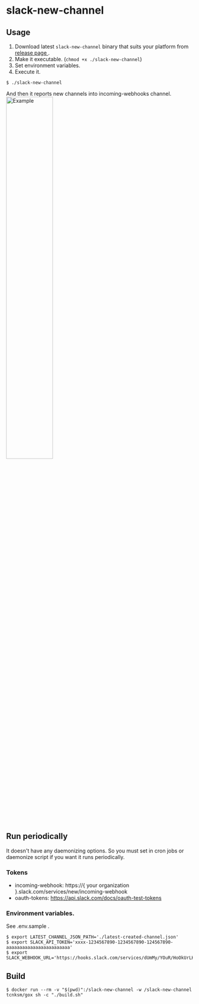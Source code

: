 # slack-new-channel

## Usage

1. Download latest `slack-new-channel` binary that suits your platform from [release page ](https://github.com/kitsuyui/slack-new-channel/releases/).
2. Make it executable. (`chmod +x ./slack-new-channel`)
3. Set environment variables.
4. Execute it.

```
$ ./slack-new-channel
```

And then it reports new channels into incoming-webhooks channel.
<br>
<img src="https://user-images.githubusercontent.com/2596972/46255289-35d50b00-c4d6-11e8-88c9-56e01f0053ce.png" width="50%" height="50%" title="Example">

## Run periodically

It doesn't have any daemonizing options.
So you must set in cron jobs or daemonize script if you want it runs periodically.

### Tokens

- incoming-webhook: https://{ your organization }.slack.com/services/new/incoming-webhook
- oauth-tokens: https://api.slack.com/docs/oauth-test-tokens

### Environment variables.

See .env.sample .

```console
$ export LATEST_CHANNEL_JSON_PATH='./latest-created-channel.json'
$ export SLACK_API_TOKEN='xxxx-1234567890-1234567890-124567890-aaaaaaaaaaaaaaaaaaaaaaaa'
$ export SLACK_WEBHOOK_URL='https://hooks.slack.com/services/dUmMy/YOuR/HoOkUrLHeRE'
```

## Build

```
$ docker run --rm -v "$(pwd)":/slack-new-channel -w /slack-new-channel tcnksm/gox sh -c "./build.sh"
```

